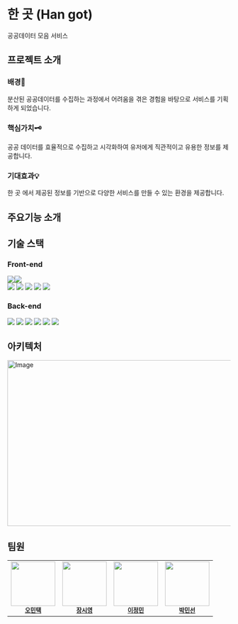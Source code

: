 # 한 곳 (Han got)

공공데이터 모음 서비스

## 프로젝트 소개
### 배경📒

분산된 공공데이터를 수집하는 과정에서 어려움을 겪은 경험을 바탕으로 서비스를 기획하게 되었습니다.

### 핵심가치🗝️
 
공공 데이터를 효율적으로 수집하고 시각화하여 유저에게 직관적이고 유용한 정보를 제공합니다.

### 기대효과💡

한 곳 에서 제공된 정보를 기반으로 다양한 서비스를 만들 수 있는 환경을 제공합니다. 

## 주요기능 소개

## 기술 스택

### Front-end
<img src="https://img.shields.io/badge/TypeScript-3178C6?style=for-the-badge&logo=TypeScript&logoColor=white"><img src="https://img.shields.io/badge/JavaScript-F7DF1E?style=for-the-badge&logo=JavaScript&logoColor=white">
<br>
<img src="https://img.shields.io/badge/react-61DAFB?style=for-the-badge&logo=react&logoColor=white"> 
<img src="https://img.shields.io/badge/next-000000?style=for-the-badge&logo=next.js&logoColor=white"> 
<img src="https://img.shields.io/badge/Redux-764ABC?style=for-the-badge&logo=Redux&logoColor=white">
<img src="https://img.shields.io/badge/Prettier-F7B93E?style=for-the-badge&logo=Prettier&logoColor=white"> 
<img src="https://img.shields.io/badge/ESLint-4B32C3?style=for-the-badge&logo=ESLint&logoColor=white">

### Back-end
<img src="https://img.shields.io/badge/Java-FC4C02?style=for-the-badge&logo=Java&logoColor=white"> <img src="https://img.shields.io/badge/Spring-6DB33F?style=for-the-badge&logo=Spring&logoColor=white">
<img src="https://img.shields.io/badge/MySQL-4479A1?style=for-the-badge&logo=MySQL&logoColor=white"> <img src="https://img.shields.io/badge/Mongo DB-47A248?style=for-the-badge&logo=MongoDB&logoColor=white">
<img src="https://img.shields.io/badge/RabbitMQ-FF6600?style=for-the-badge&logo=RabbitMQ&logoColor=white"> <img src="https://img.shields.io/badge/Docker-2496ED?style=for-the-badge&logo=Docker&logoColor=white">

## 아키텍처
<img width="929" height="374" alt="Image" src="https://github.com/user-attachments/assets/d929084a-55ff-4a35-af24-449bbff30ff8" />

## 팀원
<table>
  <tbody>
  <tr>
      <td align="center"><img src="https://avatars.githubusercontent.com/u/88085338?v=4" width="100px;" alt=""/><br /><sub><b><a href="https://github.com/mintaek22">오민택</a></b></sub><br /></td>
      <td align="center"><img src="https://avatars.githubusercontent.com/u/25243469?v=4" width="100px;" alt=""/><br /><sub><b><a href="https://github.com/JerryJang">장시영</a></b></sub><br /></td>
      <td align="center"><img src="https://avatars.githubusercontent.com/u/112607959?v=4" width="100px;" alt=""/><br /><sub><b><a href="https://github.com/a-pho">이정민</a></b></sub><br /></td>
      <td align="center"><img src="https://avatars.githubusercontent.com/u/63039855?v=4" width="100px;" alt=""/><br /><sub><b><a href="https://github.com/minSsan">박민선</a></b></sub><br /></td>
   </tr>
  </tbody>
</table>

